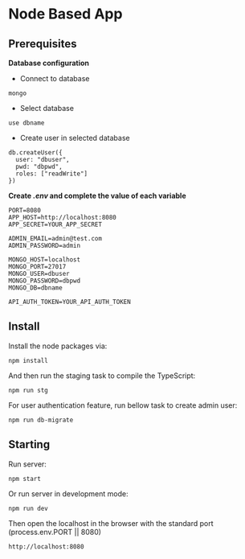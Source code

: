 # Node Based App

## Prerequisites
**Database configuration**
- Connect to database
```properties
mongo
```
- Select database
```properties
use dbname
```  
- Create user in selected database
```properties
db.createUser({
  user: "dbuser",
  pwd: "dbpwd",
  roles: ["readWrite"]
})
```  
**Create *.env* and complete the value of each variable**
```
PORT=8080
APP_HOST=http://localhost:8080
APP_SECRET=YOUR_APP_SECRET

ADMIN_EMAIL=admin@test.com  
ADMIN_PASSWORD=admin

MONGO_HOST=localhost
MONGO_PORT=27017
MONGO_USER=dbuser
MONGO_PASSWORD=dbpwd
MONGO_DB=dbname

API_AUTH_TOKEN=YOUR_API_AUTH_TOKEN
```

## Install

Install the node packages via:
```properties
npm install
```  
And then run the staging task to compile the TypeScript:
```properties
npm run stg
```  
For user authentication feature, run bellow task to create admin user:
```properties
npm run db-migrate
``` 
## Starting

Run server:
```properties
npm start
```  
Or run server in development mode:
```properties
npm run dev
```  
Then open the localhost in the browser with the standard port (process.env.PORT || 8080)
```properties
http://localhost:8080
```  
